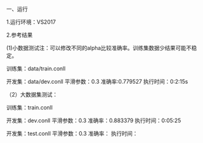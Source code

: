 一、运行

1.运行环境：VS2017

2.参考结果

(1)小数据测试注：可以修改不同的alpha比较准确率。训练集数据少结果可能不稳定。


训练集：data/train.conll

开发集：data/dev.conll    平滑参数：0.3    准确率:0.779527    执行时间：0:2:15s

（2）大数据集测试：

训练集：train.conll

开发集：dev.conll     平滑参数：0.3    准确率：0.883379    执行时间：0:05:25

开发集：test.conll    平滑参数：0.3    准确率：    执行时间：
